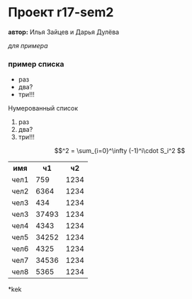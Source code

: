 # Проект r17-sem2

  **автор:** Илья Зайцев и Дарья Дулёва
  
  *для примера*
  
  ### пример списка
  
* раз 
* два?
* три!!!

Нумерованный список
1. раз
2. два?
3. три!!!

  
  $$^2 = \sum_{i=0}^\infty (-1)^i\cdot S_i^2 $$ 
  
 
<table class="tg">
  <tr>
    <th class="tg-yw4l">имя</th>
    <th class="tg-yw4l">ч1</th>
    <th class="tg-yw4l">ч2</th>
  </tr>
  <tr>
    <td class="tg-yw4l">чел1</td>
    <td class="tg-yw4l">759</td>
    <td class="tg-yw4l">1234</td>
  </tr>
  <tr>
    <td class="tg-yw4l">чел2</td>
    <td class="tg-yw4l">6364</td>
    <td class="tg-yw4l">1234</td>
  </tr>
  <tr>
    <td class="tg-yw4l">чел3</td>
    <td class="tg-yw4l">434</td>
    <td class="tg-yw4l">1234</td>
  </tr>
  <tr>
    <td class="tg-yw4l">чел3</td>
    <td class="tg-yw4l">37493</td>
    <td class="tg-yw4l">1234</td>
  </tr>
  <tr>
    <td class="tg-yw4l">чел4</td>
    <td class="tg-yw4l">4343</td>
    <td class="tg-yw4l">1234</td>
  </tr>
  <tr>
    <td class="tg-yw4l">чел5</td>
    <td class="tg-yw4l">34252</td>
    <td class="tg-yw4l">1234</td>
  </tr>
  <tr>
    <td class="tg-yw4l">чел6</td>
    <td class="tg-yw4l">4325</td>
    <td class="tg-yw4l">1234</td>
  </tr>
  <tr>
    <td class="tg-yw4l">чел7 </td>
    <td class="tg-yw4l">34536</td>
    <td class="tg-yw4l">1234</td>
  </tr>
  <tr>
    <td class="tg-yw4l">чел8</td>
    <td class="tg-yw4l">5365</td>
    <td class="tg-yw4l">1234</td>
  </tr>
</table>

*kek
